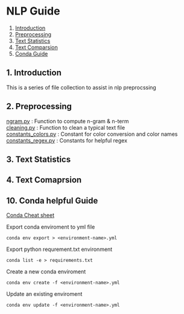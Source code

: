 
# NLP Guide

1. [Introduction](#introduction)
2. [Preprocessing](#preprcoessing)
3. [Text Statistics](#statistics)
4. [Text Comparsion](#comparsion)
10. [Conda Guide](#conda)


## 1. Introduction

This is a series of file collection to assist in nlp preprocssing

## 2. Preprocessing


[ngram.py](ngram.py) : Function to compute n-gram & n-term<br>
[cleaning.py](cleaning.py) : Function to clean a typical text file<br>
[constants_colors.py](constants_colors.py) : Constant for color conversion and color names<br>
[constants_regex.py](constants_regex.py) : Constants for helpful regex<br>

## 3. Text Statistics


## 4. Text Comaprsion

## 10. Conda helpful Guide <a name="conda"/>

[Conda Cheat sheet](https://conda.io/docs/_downloads/conda-cheatsheet.pdf)

Export conda enviroment to yml file

```
conda env export > <environment-name>.yml
```

Export python requrement.txt environment
```
conda list -e > requirements.txt
```


Create a new conda enviroment
```
conda env create -f <environment-name>.yml
```

Update an existing enviroment
```
conda env update -f <environment-name>.yml
```



